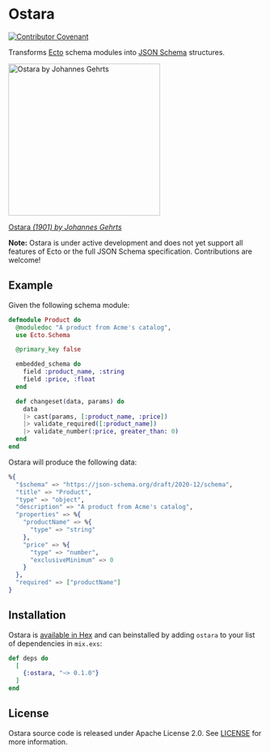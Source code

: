 # Ostara

[![Contributor Covenant](https://img.shields.io/badge/Contributor%20Covenant-2.1-4baaaa.svg)][Contributor Covenant]

Transforms [Ecto] schema modules into [JSON Schema] structures.

<img alt="Ostara by Johannes Gehrts" width="300" src="https://user-images.githubusercontent.com/423798/225761092-d57dda99-528b-40f1-b3d3-88615321afe3.jpg">

[Ostara _(1901) by Johannes Gehrts_][art]

**Note:** Ostara is under active development and does not yet support all features of Ecto or the full JSON Schema specification. Contributions are welcome!

## Example

Given the following schema module:

```elixir
defmodule Product do
  @moduledoc "A product from Acme's catalog",
  use Ecto.Schema

  @primary_key false

  embedded_schema do
    field :product_name, :string
    field :price, :float
  end

  def changeset(data, params) do
    data
    |> cast(params, [:product_name, :price])
    |> validate_required([:product_name])
    |> validate_number(:price, greater_than: 0)
  end
end
```

Ostara will produce the following data:

```elixir
%{
  "$schema" => "https://json-schema.org/draft/2020-12/schema",
  "title" => "Product",
  "type" => "object",
  "description" => "A product from Acme's catalog",
  "properties" => %{
    "productName" => %{
      "type" => "string"
    },
    "price" => %{
      "type" => "number",
      "exclusiveMinimum" => 0
    }
  },
  "required" => ["productName"]
}
```

## Installation

Ostara is [available in Hex] and can beinstalled by adding `ostara` to your list of dependencies in `mix.exs`:

```elixir
def deps do
  [
    {:ostara, "~> 0.1.0"}
  ]
end
```

## License

Ostara source code is released under Apache License 2.0. See
[LICENSE][LICENSE] for more information.

[Contributor Covenant]: https://github.com/gridpoint-com/ostara/blob/main/CODE_OF_CONDUCT.md
[Ecto]: https://hexdocs.pm/ecto/Ecto.html
[JSON Schema]: https://json-schema.org/
[LICENSE]: https://github.com/gridpoint-com/ostara/blob/main/LICENSE
[art]: https://commons.wikimedia.org/wiki/File:Ostara_by_Johannes_Gehrts.jpg
[available in Hex]: https://hex.pm/ostara

